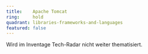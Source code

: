 ```yaml
---
title:    Apache Tomcat  
ring:     hold  
quadrant: libraries-frameworks-and-languages
featured: false
---
```


Wird im Inventage Tech-Radar nicht weiter thematisiert.
